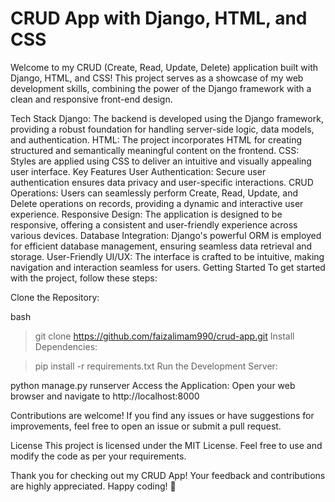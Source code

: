 # CRUD App with Django, HTML, and CSS
Welcome to my CRUD (Create, Read, Update, Delete) application built with Django, HTML, and CSS! This project serves as a showcase of my web development skills, combining the power of the Django framework with a clean and responsive front-end design.

Tech Stack
Django: The backend is developed using the Django framework, providing a robust foundation for handling server-side logic, data models, and authentication.
HTML: The project incorporates HTML for creating structured and semantically meaningful content on the frontend.
CSS: Styles are applied using CSS to deliver an intuitive and visually appealing user interface.
Key Features
User Authentication: Secure user authentication ensures data privacy and user-specific interactions.
CRUD Operations: Users can seamlessly perform Create, Read, Update, and Delete operations on records, providing a dynamic and interactive user experience.
Responsive Design: The application is designed to be responsive, offering a consistent and user-friendly experience across various devices.
Database Integration: Django's powerful ORM is employed for efficient database management, ensuring seamless data retrieval and storage.
User-Friendly UI/UX: The interface is crafted to be intuitive, making navigation and interaction seamless for users.
Getting Started
To get started with the project, follow these steps:

Clone the Repository:

bash

> git clone https://github.com/faizalimam990/crud-app.git
Install Dependencies:

> pip install -r requirements.txt
Run the Development Server:


python manage.py runserver
Access the Application:
Open your web browser and navigate to http://localhost:8000


Contributions are welcome! If you find any issues or have suggestions for improvements, feel free to open an issue or submit a pull request.

License
This project is licensed under the MIT License. Feel free to use and modify the code as per your requirements.

Thank you for checking out my CRUD App! Your feedback and contributions are highly appreciated. Happy coding! 🚀
